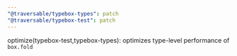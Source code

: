 ```yaml
---
"@traversable/typebox-types": patch
"@traversable/typebox-test": patch
---
```


optimize(typebox-test,typebox-types): optimizes type-level performance of `box.fold`
